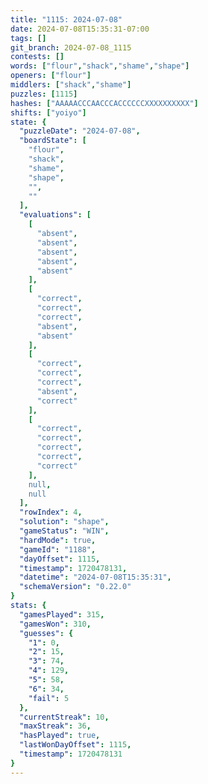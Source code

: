 ```yaml
---
title: "1115: 2024-07-08"
date: 2024-07-08T15:35:31-07:00
tags: []
git_branch: 2024-07-08_1115
contests: []
words: ["flour","shack","shame","shape"]
openers: ["flour"]
middlers: ["shack","shame"]
puzzles: [1115]
hashes: ["AAAAACCCAACCCACCCCCCXXXXXXXXXX"]
shifts: ["yoiyo"]
state: {
  "puzzleDate": "2024-07-08",
  "boardState": [
    "flour",
    "shack",
    "shame",
    "shape",
    "",
    ""
  ],
  "evaluations": [
    [
      "absent",
      "absent",
      "absent",
      "absent",
      "absent"
    ],
    [
      "correct",
      "correct",
      "correct",
      "absent",
      "absent"
    ],
    [
      "correct",
      "correct",
      "correct",
      "absent",
      "correct"
    ],
    [
      "correct",
      "correct",
      "correct",
      "correct",
      "correct"
    ],
    null,
    null
  ],
  "rowIndex": 4,
  "solution": "shape",
  "gameStatus": "WIN",
  "hardMode": true,
  "gameId": "1188",
  "dayOffset": 1115,
  "timestamp": 1720478131,
  "datetime": "2024-07-08T15:35:31",
  "schemaVersion": "0.22.0"
}
stats: {
  "gamesPlayed": 315,
  "gamesWon": 310,
  "guesses": {
    "1": 0,
    "2": 15,
    "3": 74,
    "4": 129,
    "5": 58,
    "6": 34,
    "fail": 5
  },
  "currentStreak": 10,
  "maxStreak": 36,
  "hasPlayed": true,
  "lastWonDayOffset": 1115,
  "timestamp": 1720478131
}
---
```

<!-- more -->
